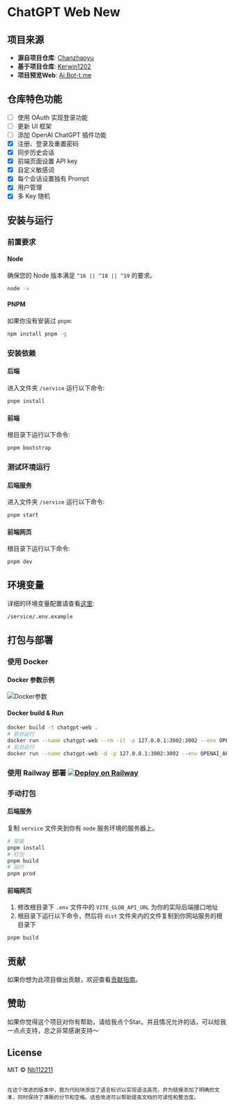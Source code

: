 # ChatGPT Web New

## 项目来源

- **源自项目仓库**: [Chanzhaoyu](https://github.com/Chanzhaoyu/chatgpt-web)
- **基于项目仓库**: [Kerwin1202](https://github.com/Kerwin1202/chatgpt-web)
- **项目预览Web**: [Ai.Bot-t.me](https://ai.bot-t.me)

## 仓库特色功能

- [ ] 使用 OAuth 实现登录功能
- [ ] 更新 UI 框架
- [ ] 添加 OpenAI ChatGPT 插件功能
- [x] 注册、登录及重置密码
- [x] 同步历史会话
- [x] 前端页面设置 API key
- [x] 自定义敏感词
- [x] 每个会话设置独有 Prompt
- [x] 用户管理
- [x] 多 Key 随机

## 安装与运行

### 前置要求

#### Node
确保您的 Node 版本满足 `^16 || ^18 || ^19` 的要求。

```bash
node -v
```

#### PNPM
如果你没有安装过 `pnpm`:

```bash
npm install pnpm -g
```

### 安装依赖

#### 后端
进入文件夹 `/service` 运行以下命令:

```bash
pnpm install
```

#### 前端
根目录下运行以下命令:

```bash
pnpm bootstrap
```

### 测试环境运行

#### 后端服务
进入文件夹 `/service` 运行以下命令:

```bash
pnpm start
```

#### 前端网页
根目录下运行以下命令:

```bash
pnpm dev
```

## 环境变量

详细的环境变量配置请查看[这里](#环境变量):

```bash
/service/.env.example
```

## 打包与部署

### 使用 Docker

#### Docker 参数示例

![Docker参数](./docs/docker.png)

#### Docker build & Run

```bash
docker build -t chatgpt-web .
# 前台运行
docker run --name chatgpt-web --rm -it -p 127.0.0.1:3002:3002 --env OPENAI_API_KEY=your_api_key chatgpt-web
# 后台运行
docker run --name chatgpt-web -d -p 127.0.0.1:3002:3002 --env OPENAI_API_KEY=your_api_key chatgpt-web
```

### 使用 Railway 部署 [![Deploy on Railway](https://railway.app/button.svg)](https://railway.app/new/template/yytmgc)

### 手动打包

#### 后端服务
复制 `service` 文件夹到你有 `node` 服务环境的服务器上。

```bash
# 安装
pnpm install
# 打包
pnpm build
# 运行
pnpm prod
```

#### 前端网页
1. 修改根目录下 `.env` 文件中的 `VITE_GLOB_API_URL` 为你的实际后端接口地址
2. 根目录下运行以下命令，然后将 `dist` 文件夹内的文件复制到你网站服务的根目录下

```bash
pnpm build
```

## 贡献

如果你想为此项目做出贡献，欢迎查看[贡献指南](./CONTRIBUTING.md)。

## 赞助

如果你觉得这个项目对你有帮助，请给我点个Star。并且情况允许的话，可以给我一点点支持，总之非常感谢支持～

## License
MIT © [Nb112211](./license)
```

在这个改进的版本中，我为代码块添加了语言标识以实现语法高亮，并为链接添加了明确的文本，同时保持了清晰的分节和空格。这些改进可以帮助提高文档的可读性和整洁度。